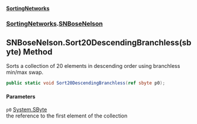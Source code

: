 #### [SortingNetworks](./index.md 'index')
### [SortingNetworks](./SortingNetworks.md 'SortingNetworks').[SNBoseNelson](./SortingNetworks-SNBoseNelson.md 'SortingNetworks.SNBoseNelson')
## SNBoseNelson.Sort20DescendingBranchless(sbyte) Method
Sorts a collection of 20 elements in descending order using branchless min/max swap.  
```csharp
public static void Sort20DescendingBranchless(ref sbyte p0);
```
#### Parameters
<a name='SortingNetworks-SNBoseNelson-Sort20DescendingBranchless(sbyte)-p0'></a>
`p0` [System.SByte](https://docs.microsoft.com/en-us/dotnet/api/System.SByte 'System.SByte')  
the reference to the first element of the collection  
  
